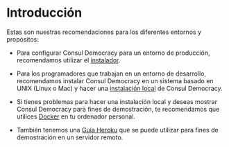 # Introducción

Estas son nuestras recomendaciones para los diferentes entornos y propósitos:

- Para configurar Consul Democracy para un entorno de producción, recomendamos utilizar el [instalador](https://github.com/consuldemocracy/installer).

- Para los programadores que trabajan en un entorno de desarrollo, recomendamos instalar Consul Democracy en un sistema basado en UNIX (Linux o Mac) y hacer una [instalación local](local_installation.md) de Consul Democracy.

- Si tienes problemas para hacer una instalación local y deseas mostrar Consul Democracy para fines de demostración, te recomendamos que utilices [Docker](docker.md) en tu ordenador personal.

- También tenemos una [Guía Heroku](deploying-on-heroku.md) que se puede utilizar para fines de demostración en un servidor remoto.
